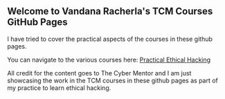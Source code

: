 ## Welcome to Vandana Racherla's TCM Courses GitHub Pages

I have tried to cover the practical aspects of the courses in these github pages.

You can navigate to the various courses here:
[Practical Ethical Hacking](https://github.com/vandanarach/TCM-Courses/raw/main/docs/PracticalEthicalHacking/index.html)

All credit for the content goes to The Cyber Mentor and I am just showcasing the work in the TCM courses in these github pages as part of my practice to learn ethical hacking.

